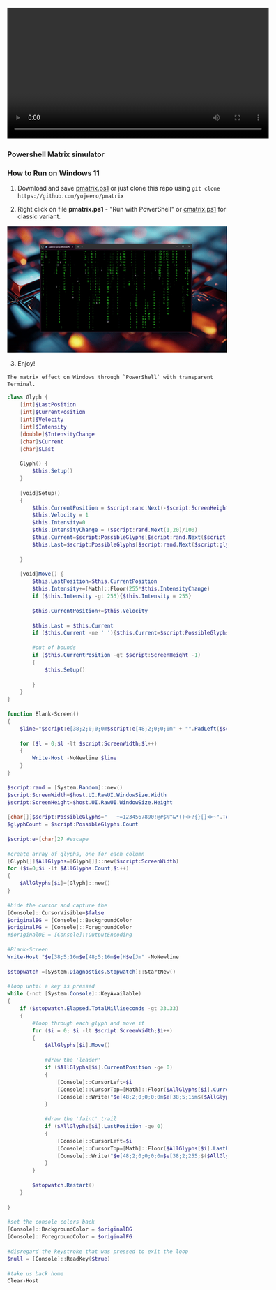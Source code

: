 
<video src="view/pmatrix.mp4" width=600></video>
<!-- [https://github.com/user-attachments/assets/0cd1d273-f355-4688-b95b-aec73f59f4d8](https://github.com/user-attachments/assets/0cd1d273-f355-4688-b95b-aec73f59f4d8) -->

### Powershell Matrix simulator

### How to Run on Windows 11

1) Download and save [pmatrix.ps1](https://github.com/yojeero/pmatrix/blob/main/pmatrix.ps1) or just clone this repo using `git clone https://github.com/yojeero/pmatrix`

2) Right click on file **pmatrix.ps1** - "Run with PowerShell" or [cmatrix.ps1](https://github.com/yojeero/pmatrix/blob/main/cmatrix.ps1) for classic variant.

<img src="view/view.gif" width=600>

3) Enjoy!

```
The matrix effect on Windows through `PowerShell` with transparent Terminal.
```

```ps1
class Glyph {
    [int]$LastPosition
    [int]$CurrentPosition
    [int]$Velocity
    [int]$Intensity
    [double]$IntensityChange
    [char]$Current
    [char]$Last
    
    Glyph() {
        $this.Setup()
    }

    [void]Setup()
    {
        $this.CurrentPosition = $script:rand.Next(-$script:ScreenHeight,.6*$script:ScreenHeight)
        $this.Velocity = 1
        $this.Intensity=0
        $this.IntensityChange = ($script:rand.Next(1,20)/100)
        $this.Current=$script:PossibleGlyphs[$script:rand.Next($script:glyphCount+1)]
        $this.Last=$script:PossibleGlyphs[$script:rand.Next($script:glyphCount+1)]
        
    }

    [void]Move() {
        $this.LastPosition=$this.CurrentPosition
        $this.Intensity+=[Math]::Floor(255*$this.IntensityChange)
        if ($this.Intensity -gt 255){$this.Intensity = 255}

        $this.CurrentPosition+=$this.Velocity
        
        $this.Last = $this.Current
        if ($this.Current -ne ' '){$this.Current=$script:PossibleGlyphs[$script:rand.Next($script:glyphCount+1)]}
        
        #out of bounds
        if ($this.CurrentPosition -gt $script:ScreenHeight -1)
        {
            $this.Setup()

        }
    }
}

function Blank-Screen()
{
    $line="$script:e[38;2;0;0;0m$script:e[48;2;0;0;0m" + "".PadLeft($script:ScreenWidth,".")
    
    for ($l = 0;$l -lt $script:ScreenWidth;$l++)
    {
        Write-Host -NoNewline $line
    }
}

$script:rand = [System.Random]::new()
$script:ScreenWidth=$host.UI.RawUI.WindowSize.Width
$script:ScreenHeight=$host.UI.RawUI.WindowSize.Height

[char[]]$script:PossibleGlyphs="   +=1234567890!@#$%^&*()<>?{}[]<>~".ToCharArray() 
$glyphCount = $script:PossibleGlyphs.Count

$script:e=[char]27 #escape

#create array of glyphs, one for each column
[Glyph[]]$AllGlyphs=[Glyph[]]::new($script:ScreenWidth)
for ($i=0;$i -lt $AllGlyphs.Count;$i++)
{
    $AllGlyphs[$i]=[Glyph]::new()
}

#hide the cursor and capture the 
[Console]::CursorVisible=$false
$originalBG = [Console]::BackgroundColor
$originalFG = [Console]::ForegroundColor
#$originalOE = [Console]::OutputEncoding

#Blank-Screen
Write-Host "$e[38;5;16m$e[48;5;16m$e[H$e[Jm" -NoNewline 

$stopwatch =[System.Diagnostics.Stopwatch]::StartNew()

#loop until a key is pressed
while (-not [System.Console]::KeyAvailable)
{
    if ($stopwatch.Elapsed.TotalMilliseconds -gt 33.33)
    {
        #loop through each glyph and move it
        for ($i = 0; $i -lt $script:ScreenWidth;$i++)
        {
            $AllGlyphs[$i].Move()

            #draw the 'leader'
            if ($AllGlyphs[$i].CurrentPosition -ge 0)
            {
                [Console]::CursorLeft=$i
                [Console]::CursorTop=[Math]::Floor($AllGlyphs[$i].CurrentPosition)
                [Console]::Write("$e[48;2;0;0;0;0m$e[38;5;15m$($AllGlyphs[$i].Current)")            
            }

            #draw the 'faint' trail
            if ($AllGlyphs[$i].LastPosition -ge 0)
            {
                [Console]::CursorLeft=$i
                [Console]::CursorTop=[Math]::Floor($AllGlyphs[$i].LastPosition)
                [Console]::Write("$e[48;2;0;0;0;0m$e[38;2;255;$($AllGlyphs[$i].Intensity);255m$($AllGlyphs[$i].Last)")
            }
        }

        $stopwatch.Restart()
    }

}

#set the console colors back
[Console]::BackgroundColor = $originalBG
[Console]::ForegroundColor = $originalFG

#disregard the keystroke that was pressed to exit the loop
$null = [Console]::ReadKey($true)

#take us back home
Clear-Host
```
